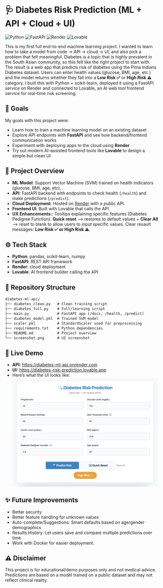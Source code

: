 # 🩺 Diabetes Risk Prediction (ML + API + Cloud + UI) 

![Python](https://img.shields.io/badge/Python-3.9-blue?logo=python)
![FastAPI](https://img.shields.io/badge/FastAPI-API-brightgreen?logo=fastapi)
![Render](https://img.shields.io/badge/Render-Deployed-46E3B7?logo=render)
![Lovable](https://img.shields.io/badge/Lovable-Frontend-ff69b4)

This is my first full end-to-end machine learning project. I wanted to learn how to take a model from code → API → cloud → UI, and also pick a problem that felt meaningful. Diabetes is a topic that is highly prevalent in the South Asian community, so this felt like the right project to start with. The result is a web app that predicts risk of diabetes using the Pima Indians Diabetes dataset. Users can enter health values (glucose, BMI, age, etc.) and the model returns whether they fall into a **Low Risk ✅** or **High Risk ⚠️** category. I built this with Python + scikit-learn, deployed it using a FastAPI service on Render and connected to Lovable, an AI web tool frontend service for real-time risk screening.

## 🎯 Goals 
My goals with this project were:  
- Learn how to train a machine learning model on an existing dataset  
- Explore API endpoints with **FastAPI** and see how backend/frontend communication works  
- Experiment with deploying apps to the cloud using **Render**  
- Try out modern AI-assisted frontend tools like **Lovable** to design a simple but clean UI  

## 🚀 Project Overview
- **ML Model**: Support Vector Machine (SVM) trained on health indicators (glucose, BMI, age, etc).  
- **API**: FastAPI backend with endpoints to check health (`/health`) and make predictions (`/predict`).  
- **Cloud Deployment**: Hosted on [Render](https://render.com) with a public API.  
- **Frontend UI**: Built with Lovable that calls the API.
- **UX Enhancements:**: Tooltips explaining specific features (Diabetes Pedigree Function). **Quick reset** --> restores to default values + **Clear All** --> reset to blank to allow users to input specific values. Clear resault messages: **Low Risk ✅ or High Risk ⚠️**.

## ⚙️ Tech Stack
- **Python**: pandas, scikit-learn, numpy
- **FastAPI**: REST API framework
- **Render**: cloud deployment
- **Lovable**: AI frontend builder calling the API

## 📂 Repository Structure
```plaintext
diabetes-ml-api/
├── diabetes_clean.py   # Clean training script
├── diabetes_full.py    # Full/learning script 
├── main.py             # FastAPI app (/docs, /health, /predict)
├── diabetes_model.pkl  # Trained SVM model
├── scaler.pkl          # StandardScaler used for preprocessing
├── requirements.txt    # Python dependencies
├── README.md           # Project overview
└── screenshot.png      # UI screenshot
```

## 🔗 Live Demo
- **API:** https://diabetes-ml-api.onrender.com  
- **UI:** https://diabetes-risk-prediction.lovable.app
- Here’s what the UI looks like:
![App Screenshot](./screenshot.png)

## ✨ Future Improvements 
- Better security 
- Better feature handling for unknown values
- Auto-complete/Suggestions: Smart defaults based on age/gender demographics
- Results History: Let users save and compare multiple predictions over time
- Work with Docker for easier deployment.

## ⚠️ Disclaimer
This project is for educational/demo purposes only and not medical advice. Predictions are based on a model trained on a public dataset and may not reflect clinical reality.
